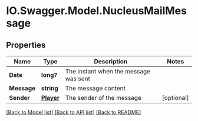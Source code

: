 # IO.Swagger.Model.NucleusMailMessage
## Properties

Name | Type | Description | Notes
------------ | ------------- | ------------- | -------------
**Date** | **long?** | The instant when the message was sent | 
**Message** | **string** | The message content | 
**Sender** | [**Player**](Player.md) | The sender of the message | [optional] 

[[Back to Model list]](../README.md#documentation-for-models) [[Back to API list]](../README.md#documentation-for-api-endpoints) [[Back to README]](../README.md)

